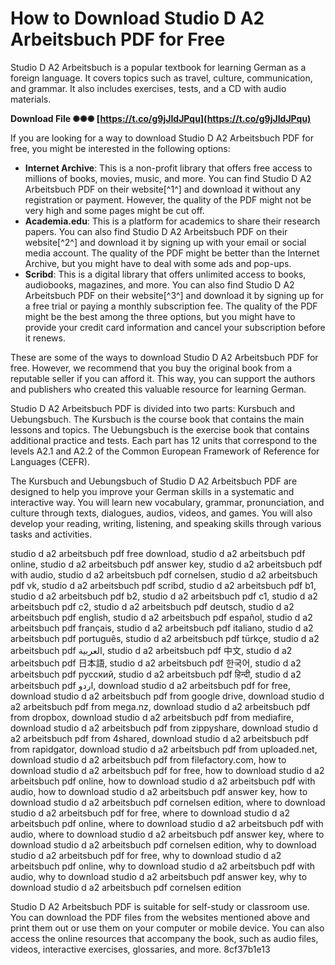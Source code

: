 # How to Download Studio D A2 Arbeitsbuch PDF for Free
 
Studio D A2 Arbeitsbuch is a popular textbook for learning German as a foreign language. It covers topics such as travel, culture, communication, and grammar. It also includes exercises, tests, and a CD with audio materials.
 
**Download File ✺✺✺ [https://t.co/g9jJIdJPqu](https://t.co/g9jJIdJPqu)**


 
If you are looking for a way to download Studio D A2 Arbeitsbuch PDF for free, you might be interested in the following options:
 
- **Internet Archive**: This is a non-profit library that offers free access to millions of books, movies, music, and more. You can find Studio D A2 Arbeitsbuch PDF on their website[^1^] and download it without any registration or payment. However, the quality of the PDF might not be very high and some pages might be cut off.
- **Academia.edu**: This is a platform for academics to share their research papers. You can also find Studio D A2 Arbeitsbuch PDF on their website[^2^] and download it by signing up with your email or social media account. The quality of the PDF might be better than the Internet Archive, but you might have to deal with some ads and pop-ups.
- **Scribd**: This is a digital library that offers unlimited access to books, audiobooks, magazines, and more. You can also find Studio D A2 Arbeitsbuch PDF on their website[^3^] and download it by signing up for a free trial or paying a monthly subscription fee. The quality of the PDF might be the best among the three options, but you might have to provide your credit card information and cancel your subscription before it renews.

These are some of the ways to download Studio D A2 Arbeitsbuch PDF for free. However, we recommend that you buy the original book from a reputable seller if you can afford it. This way, you can support the authors and publishers who created this valuable resource for learning German.
  
Studio D A2 Arbeitsbuch PDF is divided into two parts: Kursbuch and Uebungsbuch. The Kursbuch is the course book that contains the main lessons and topics. The Uebungsbuch is the exercise book that contains additional practice and tests. Each part has 12 units that correspond to the levels A2.1 and A2.2 of the Common European Framework of Reference for Languages (CEFR).
 
The Kursbuch and Uebungsbuch of Studio D A2 Arbeitsbuch PDF are designed to help you improve your German skills in a systematic and interactive way. You will learn new vocabulary, grammar, pronunciation, and culture through texts, dialogues, audios, videos, and games. You will also develop your reading, writing, listening, and speaking skills through various tasks and activities.
 
studio d a2 arbeitsbuch pdf free download,  studio d a2 arbeitsbuch pdf online,  studio d a2 arbeitsbuch pdf answer key,  studio d a2 arbeitsbuch pdf with audio,  studio d a2 arbeitsbuch pdf cornelsen,  studio d a2 arbeitsbuch pdf vk,  studio d a2 arbeitsbuch pdf scribd,  studio d a2 arbeitsbuch pdf b1,  studio d a2 arbeitsbuch pdf b2,  studio d a2 arbeitsbuch pdf c1,  studio d a2 arbeitsbuch pdf c2,  studio d a2 arbeitsbuch pdf deutsch,  studio d a2 arbeitsbuch pdf english,  studio d a2 arbeitsbuch pdf español,  studio d a2 arbeitsbuch pdf français,  studio d a2 arbeitsbuch pdf italiano,  studio d a2 arbeitsbuch pdf português,  studio d a2 arbeitsbuch pdf türkçe,  studio d a2 arbeitsbuch pdf العربية,  studio d a2 arbeitsbuch pdf 中文,  studio d a2 arbeitsbuch pdf 日本語,  studio d a2 arbeitsbuch pdf 한국어,  studio d a2 arbeitsbuch pdf русский,  studio d a2 arbeitsbuch pdf हिन्दी,  studio d a2 arbeitsbuch pdf اردو,  download studio d a2 arbeitsbuch pdf for free,  download studio d a2 arbeitsbuch pdf from google drive,  download studio d a2 arbeitsbuch pdf from mega.nz,  download studio d a2 arbeitsbuch pdf from dropbox,  download studio d a2 arbeitsbuch pdf from mediafire,  download studio d a2 arbeitsbuch pdf from zippyshare,  download studio d a2 arbeitsbuch pdf from 4shared,  download studio d a2 arbeitsbuch pdf from rapidgator,  download studio d a2 arbeitsbuch pdf from uploaded.net,  download studio d a2 arbeitsbuch pdf from filefactory.com,  how to download studio d a2 arbeitsbuch pdf for free,  how to download studio d a2 arbeitsbuch pdf online,  how to download studio d a2 arbeitsbuch pdf with audio,  how to download studio d a2 arbeitsbuch pdf answer key,  how to download studio d a2 arbeitsbuch pdf cornelsen edition,  where to download studio d a2 arbeitsbuch pdf for free,  where to download studio d a2 arbeitsbuch pdf online,  where to download studio d a2 arbeitsbuch pdf with audio,  where to download studio d a2 arbeitsbuch pdf answer key,  where to download studio d a2 arbeitsbuch pdf cornelsen edition,  why to download studio d a2 arbeitsbuch pdf for free,  why to download studio d a2 arbeitsbuch pdf online,  why to download studio d a2 arbeitsbuch pdf with audio,  why to download studio d a2 arbeitsbuch pdf answer key,  why to download studio d a2 arbeitsbuch pdf cornelsen edition
 
Studio D A2 Arbeitsbuch PDF is suitable for self-study or classroom use. You can download the PDF files from the websites mentioned above and print them out or use them on your computer or mobile device. You can also access the online resources that accompany the book, such as audio files, videos, interactive exercises, glossaries, and more.
 8cf37b1e13
 
